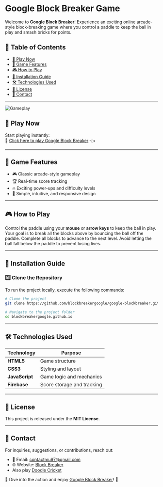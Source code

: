 # Google Block Breaker Game

Welcome to **Google Block Breaker**! Experience an exciting online arcade-style block-breaking game where you control a paddle to keep the ball in play and smash bricks for points.

## 📑 Table of Contents
- [🚀 Play Now](#-play-now)
- [📌 Game Features](#-game-features)
- [🎮 How to Play](#-how-to-play)
- [🔧 Installation Guide](#-installation-guide)
- [🛠️ Technologies Used](#-technologies-used)
- [📜 License](#-license)
- [📩 Contact](#-contact)

---

![Gameplay](http://i.imgur.com/K8vsw.gif "Gameplay Preview")

## 🚀 Play Now
Start playing instantly:  
🔗 [Click here to play Google Block Breaker](https://google-blockbreaker.github.io/) 👈

---

## 📌 Game Features
- 🎮 Classic arcade-style gameplay
- 🏆 Real-time score tracking
- 🔥 Exciting power-ups and difficulty levels
- 🎨 Simple, intuitive, and responsive design

---

## 🎮 How to Play
Control the paddle using your **mouse** or **arrow keys** to keep the ball in play. Your goal is to break all the blocks above by bouncing the ball off the paddle. Complete all blocks to advance to the next level. Avoid letting the ball fall below the paddle to prevent losing lives.

---

## 🔧 Installation Guide

### 1️⃣ Clone the Repository  
To run the project locally, execute the following commands:
```bash
# Clone the project
git clone https://github.com/blockbreakergoogle/google-blockbreaker.github.io.git

# Navigate to the project folder
cd blockbreakergoogle.github.io
```

---

## 🛠️ Technologies Used

| Technology          | Purpose                  |
|--------------------|--------------------------|
| **HTML5**         | Game structure            |
| **CSS3**          | Styling and layout        |
| **JavaScript**    | Game logic and mechanics  |
| **Firebase**      | Score storage and tracking |

---

## 📜 License
This project is released under the **MIT License**.

---

## 📩 Contact
For inquiries, suggestions, or contributions, reach out:
- 📧 Email: contactmu97@gmail.com  
- 🌐 Website: [Block Breaker](https://google-blockbreaker.github.io/)
- Also play [Doodle Cricket](https://doodlecricket.org/)

🚀 Dive into the action and enjoy [Google Block Breaker](https://google-blockbreaker.github.io/)! 🎉

